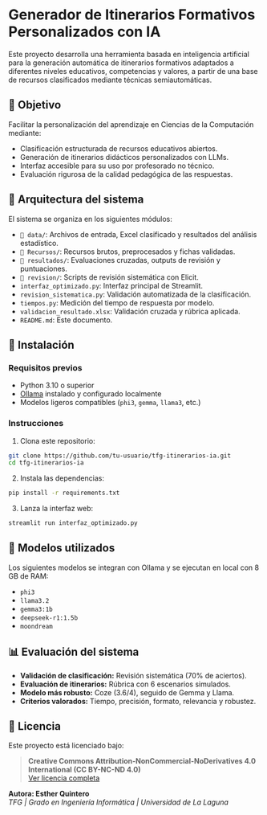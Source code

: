 # Generador de Itinerarios Formativos Personalizados con IA

Este proyecto desarrolla una herramienta basada en inteligencia artificial para la generación automática de itinerarios formativos adaptados a diferentes niveles educativos, competencias y valores, a partir de una base de recursos clasificados mediante técnicas semiautomáticas.

## 🎯 Objetivo

Facilitar la personalización del aprendizaje en Ciencias de la Computación mediante:

- Clasificación estructurada de recursos educativos abiertos.
- Generación de itinerarios didácticos personalizados con LLMs.
- Interfaz accesible para su uso por profesorado no técnico.
- Evaluación rigurosa de la calidad pedagógica de las respuestas.

## 🧱 Arquitectura del sistema

El sistema se organiza en los siguientes módulos:

- `📂 data/`: Archivos de entrada, Excel clasificado y resultados del análisis estadístico.
- `📂 Recursos/`: Recursos brutos, preprocesados y fichas validadas.
- `📂 resultados/`: Evaluaciones cruzadas, outputs de revisión y puntuaciones.
- `📂 revision/`: Scripts de revisión sistemática con Elicit.
- `interfaz_optimizado.py`: Interfaz principal de Streamlit.
- `revision_sistematica.py`: Validación automatizada de la clasificación.
- `tiempos.py`: Medición del tiempo de respuesta por modelo.
- `validacion_resultado.xlsx`: Validación cruzada y rúbrica aplicada.
- `README.md`: Este documento.

## 🚀 Instalación

### Requisitos previos

- Python 3.10 o superior
- [Ollama](https://ollama.com/) instalado y configurado localmente
- Modelos ligeros compatibles (`phi3`, `gemma`, `llama3`, etc.)

### Instrucciones

1. Clona este repositorio:

```bash
git clone https://github.com/tu-usuario/tfg-itinerarios-ia.git
cd tfg-itinerarios-ia
```

2. Instala las dependencias:

```bash
pip install -r requirements.txt
```

3. Lanza la interfaz web:

```bash
streamlit run interfaz_optimizado.py
```

## 🤖 Modelos utilizados

Los siguientes modelos se integran con Ollama y se ejecutan en local con 8 GB de RAM:

- `phi3`
- `llama3.2`
- `gemma3:1b`
- `deepseek-r1:1.5b`
- `moondream`

## 📊 Evaluación del sistema

- **Validación de clasificación:** Revisión sistemática (70% de aciertos).
- **Evaluación de itinerarios:** Rúbrica con 6 escenarios simulados.
- **Modelo más robusto:** Coze (3.6/4), seguido de Gemma y Llama.
- **Criterios valorados:** Tiempo, precisión, formato, relevancia y robustez.

## 📄 Licencia

Este proyecto está licenciado bajo:

> **Creative Commons Attribution-NonCommercial-NoDerivatives 4.0 International (CC BY-NC-ND 4.0)**  
> [Ver licencia completa](https://creativecommons.org/licenses/by-nc-nd/4.0/)

**Autora: Esther Quintero**  
_TFG | Grado en Ingeniería Informática | Universidad de La Laguna_